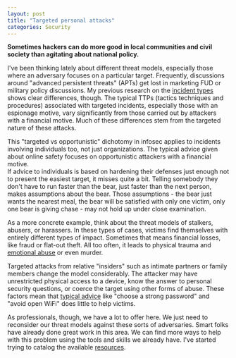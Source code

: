 ```yaml
---
layout: post
title: "Targeted personal attacks"
categories: Security
---
```


**Sometimes hackers can do more good in local communities and civil society than agitating about national policy.**

I've been thinking lately about different threat models, especially those where an adversary focuses on a particular target. Frequently, discussions around "advanced persistent threats" (APTs) get lost in marketing FUD or military policy discussions. My previous research on the [incident types](http://nbviewer.ipython.org/url/threatic.us/Clustering.ipynb) shows clear differences, though. The typical TTPs (tactics techniques and procedures) associated with targeted incidents, especially those with an espionage motive, vary significantly from those carried out by attackers with a financial motive. Much of these differences stem from the targeted nature of these attacks.

This "targeted vs opportunistic" dichotomy in infosec applies to incidents involving individuals too, not just organizations. The typical advice given about online safety focuses on opportunistic attackers with a financial motive.  
If advice to individuals is based on hardening their defenses just enough not to present the easiest target, it misses quite a bit. Telling somebody they don't have to run faster than the bear, just faster than the next person, makes assumptions about the bear. Those assumptions - the bear just wants the nearest meal, the bear will be satisfied with only one victim, only one bear is giving chase - may not hold up under close examination. 

As a more concrete example, think about the threat models of stalkers, abusers, or harassers. In these types of cases, victims find themselves with entirely different types of impact. Sometimes that means financial losses, like fraud or flat-out theft. All too often, it leads to physical trauma and [emotional abuse][2] or even murder.

Targeted attacks from relative "insiders" such as intimate partners or family members change the model considerably. The attacker may have unrestricted physical access to a device, know the answer to personal security questions, or coerce the target using other forms of abuse. These factors mean that [typical advice][0] like "choose a strong password" and "avoid open WiFi" does little to help victims.

As professionals, though, we have a lot to offer here. We just need to reconsider our threat models against these sorts of adversaries. Smart folks have already done great work in this area. We can find more ways to help with this problem using the tools and skills we already have. I've started trying to catalog the available [resources][1]. 

  [0]: https://blog.malwarebytes.org/mobile-2/2015/01/keeping-a-secure-mobile-device/
  [1]: http://nnedv.org/resources/safetynetdocs.html
  [2]: https://www.psychologytoday.com/blog/anger-in-the-age-entitlement/200808/effects-emotional-abuse-it-hurts-when-i-love
